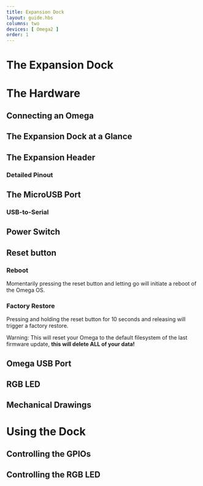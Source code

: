```yaml
---
title: Expansion Dock
layout: guide.hbs
columns: two
devices: [ Omega2 ]
order: 1
---
```



# The Expansion Dock

<!-- [//]: # (Brief overview on the expansion dock and what it's used for (usb connection, power omega, attach expansions).) -->


# The Hardware

<!-- [//]: # (small overview of the things the headings below cover) -->

## Connecting an Omega

<!-- [//]: # (picture guide on how to properly plug in an Omega) -->

## The Expansion Dock at a Glance

<!-- [//]: # (illustration with all of the key parts labelled - see https://wiki.onion.io/Tutorials/Expansions/Using-the-Power-Dock#the-hardware_the-power-dock-at-a-glance for an example) -->

## The Expansion Header

<!-- [//]: # (breakout of the Omega's GPIOs, can be connected to other circuits directly, or can use Omega expansions) -->

### Detailed Pinout

<!-- [//]: # (A detailed pinout diagram of the Expansion Header, showing which pins are multiplexed - see Lazar for an example) -->

## The MicroUSB Port

<!-- [//]: # (explain that it provides power to the omega, mention that the Omega is powered by 3.3V and that the Dock has a regulator to take the 5V from the microUSB and step it down to 3.3V) -->

### USB-to-Serial

<!-- [//]: # (explanation that there is a usb to serial chip on-board that allows for a serial connection between the Omega and a computer) -->
<!-- [//]: # (LATER: add link to the connecting to the omega with serial article) -->

## Power Switch

<!-- [//]: # (inform them of what the power switch will do: cut power to the Omega but keep the USB to serial chip running) -->
<!-- [//]: # (have illustrations showing the ON and OFF positions) -->

## Reset button

<!-- [//]: # (reset button is connected directly to the Omega's reset GPIO, can be used to just trigger a reboot or even a full factory restore) -->

### Reboot

Momentarily pressing the reset button and letting go will initiate a reboot of the Omega OS.

### Factory Restore

Pressing and holding the reset button for 10 seconds and releasing will trigger a factory restore.

Warning: This will reset your Omega to the default filesystem of the last firmware update, **this will delete ALL of your data!**

## Omega USB Port

<!-- [//]: # (USB port connected to the Omega - interface USB devices with the Omega, mention that it's a type A connector) -->

## RGB LED

<!-- [//]: # (explanation of the RGB LEDs, description of which Omega GPIOs control which colour, mention that the LED is active-low) -->

## Mechanical Drawings

<!-- [//]: # (insert gabe's dope mechanical drawings) -->


# Using the Dock

<!-- [//]: # (little overview of the special features of this dock) -->

## Controlling the GPIOs

<!-- [//]: # (mention how the GPIOs can be controlled and provide link to the gpio article) -->

## Controlling the RGB LED

<!-- [//]: # (copy the existing RGB LED article) -->
